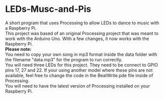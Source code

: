 # LEDs-Musc-and-Pis
A short program that uses Processing to allow LEDs to dance to music with a Raspberry Pi.
<br>
This project was based of an original Processing project that was meant to work with the Arduino Uno. With a few changes, it now works with the Raspberry Pi.
<br>
<b>Please note:</b><br>
<bullet>You need to copy your own song in mp3 format inside the data folder with the filename "data.mp3" for the program to run correctly.
<br>
<bullet>You will need three LEDs for this project. They need to be connect to GPIO pins 17, 27 and 22. If your using another model where these pins are not available, feel free to change the code in the BeatWrite.pde file inside of Processing.
<br>
<bullet>You will need to have the latest version of Processing installed on your Raspberry Pi.

